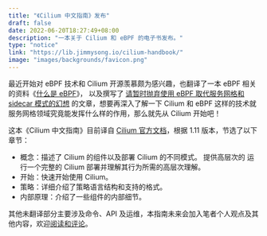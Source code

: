 ```yaml
---
title: "《Cilium 中文指南》发布"
draft: false
date: 2022-06-20T18:27:49+08:00
description: "一本关于 Cilium 和 eBPF 的电子书发布。"
type: "notice"
link: "https://lib.jimmysong.io/cilium-handbook/"
image: "images/backgrounds/favicon.png"
---
```


最近开始对 eBPF 技术和 Cilium 开源羡慕颇为感兴趣，也翻译了一本 eBPF 相关的资料《[什么是 eBPF](https://lib.jimmysong.io/what-is-ebpf)》， 以及撰写了 [请暂时抛弃使用 eBPF 取代服务网格和 sidecar 模式的幻想](/blog/epbf-sidecar-and-service-mesh/) 的文章，想要再深入了解一下 Cilium 和 eBPF 这样的技术就服务网格领域究竟能发挥什么样的作用，那么就先从 Cilium 开始吧！

这本《Cilium 中文指南》目前译自 [Cilium 官方文档](https://docs.cilium.io/en/v1.11/)，根据 1.11 版本，节选了以下章节：

- 概念：描述了 Cilium 的组件以及部署 Cilium 的不同模式。 提供高层次的 运行一个完整的 Cilium 部署并理解其行为所需的高层次理解。
- 开始：快速开始使用 Cilium。
- 策略：详细介绍了策略语言结构和支持的格式。
- 内部原理：介绍了一些组件的内部细节。

其他未翻译部分主要涉及命令、API 及运维，本指南未来会加入笔者个人观点及其他内容，欢迎[阅读和评论](https://lib.jimmysong.io/cilium-handbook/)。

